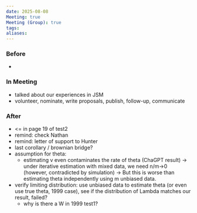 ```yaml
---
date: 2025-08-08
Meeting: true
Meeting (Group): true
tags: 
aliases:
---
```


### Before
- 

### In Meeting
- talked about our experiences in JSM
- volunteer, nominate, write proposals, publish, follow-up, communicate

### After
- <= in page 19 of test2
- remind: check Nathan
- remind: letter of support to Hunter
- last corollary / brownian bridge?
- assumption for theta:
	- estimating v even contaminates the rate of theta (ChaGPT result) -> under iterative estimation with mixed data, we need n/m->0 (however, contradicted by simulation) -> But this is worse than estimating theta independently using m unbiased data. 
- verify limiting distribution: use unbiased data to estimate theta (or even use true theta, 1999 case), see if the distribution of Lambda matches our result, failed?
	- why is there a W in 1999 test1?